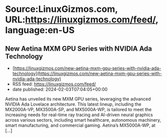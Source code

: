 # Source:LinuxGizmos.com, URL:https://linuxgizmos.com/feed/, language:en-US

## New Aetina MXM GPU Series with NVIDIA Ada Technology
 - [https://linuxgizmos.com/new-aetina-mxm-gpu-series-with-nvidia-ada-technology](https://linuxgizmos.com/new-aetina-mxm-gpu-series-with-nvidia-ada-technology)
 - RSS feed: https://linuxgizmos.com/feed/
 - date published: 2024-02-03T07:04:05+00:00

Aetina has unveiled its new MXM GPU series, leveraging the advanced NVIDIA Ada Lovelace architecture. This latest lineup, including the MX2000A-VP, MX3500A-SP, and MX5000A-WP, is tailored to meet the increasing needs for real-time ray tracing and AI-driven neural graphics across various sectors, including smart healthcare, autonomous machinery, smart manufacturing, and commercial gaming. Aetina&#8217;s MX5000A-WP, at [&#8230;]

